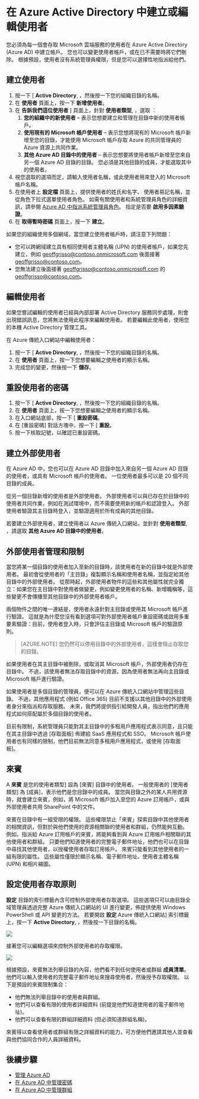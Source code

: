 <properties
    pageTitle="在 Azure Active Directory 中建立或編輯使用者 | Microsoft Azure"
    description="說明如何在 Azure Active Directory 中建立或編輯使用者帳戶。"
    services="active-directory"
    documentationCenter=""
    authors="curtand"
    manager="stevenpo"
    editor=""/>

<tags
    ms.service="active-directory"
    ms.workload="identity"
    ms.tgt_pltfrm="na"
    ms.devlang="na"
    ms.topic="article"
    ms.date="12/01/2015"
    ms.author="curtand"/>

# 在 Azure Active Directory 中建立或編輯使用者

您必須為每一個會存取 Microsoft 雲端服務的使用者在 Azure Active Directory (Azure AD) 中建立帳戶。 您也可以變更使用者帳戶，或在已不需要時將它們刪除。 根據預設，使用者沒有系統管理員權限，但是您可以選擇性地指派給他們。

## 建立使用者

1. 按一下 [ **Active Directory**, ，然後按一下您的組織目錄的名稱。
2. 在 **使用者** 頁面上，按一下 **新增使用者**。
3. 在 **告訴我們這位使用者** ] 頁面上，針對 **使用者類型**, ，選取 ︰
    1. **您的組織中的新使用者** – 表示您想要建立和管理在目錄中新的使用者帳戶。
    2. **使用現有的 Microsoft 帳戶使用者** – 表示您想將現有的 Microsoft 帳戶新增至您的目錄，才能使用 Microsoft 帳戶存取 Azure 的共同管理員的 Azure 資源上共同作業。
    3. **其他 Azure AD 目錄中的使用者** – 表示您想要將使用者帳戶新增至您來自另一個 Azure AD 目錄的目錄。 您必須是其他目錄的成員，才能選取其中的使用者。
4. 視您選取的選項而定，請輸入使用者名稱，或此使用者用來登入的 Microsoft 帳戶名稱。
5. 在使用者上 **設定檔** 頁面上，提供使用者的姓氏和名字、 使用者易記名稱，並從角色下拉式選單使用者角色。 如需有關使用者和系統管理員角色的詳細資訊，請參閱 [Azure AD 中指派系統管理員角色](active-directory-assign-admin-roles.md)。 指定是否要 **啟用多因素驗證**。
6. 在 **取得暫時密碼** 頁面上，按一下 **建立**。

如果您的組織使用多個網域，當您建立使用者帳戶時，請注意下列問題：

- 您可以跨網域建立具有相同使用者主體名稱 (UPN) 的使用者帳戶，如果您先建立，例如 geoffgrisso@contoso.onmicrosoft.com 後面接著 geoffgrisso@contoso.com。
- 您無法建立後面接著 geoffgrisso@contoso.onmicrosoft.com 的 geoffgrisso@contoso.com。

## 編輯使用者

如果您嘗試編輯的使用者已經與內部部署 Active Directory 服務同步處理，則會出現錯誤訊息，您將無法使用此程序來編輯使用者。 若要編輯此使用者，使用您的本機 Active Directory 管理工具。

在 Azure 傳統入口網站中編輯使用者：

1. 按一下 [ **Active Directory**, ，然後按一下您的組織目錄的名稱。
2. 在 **使用者** 頁面上，按一下您想要編輯之使用者的顯示名稱。
3. 完成您的變更，然後按一下 **儲存**。

## 重設使用者的密碼

1. 按一下 [ **Active Directory**, ，然後按一下您的組織目錄的名稱。
2. 在 **使用者** 頁面上，按一下您想要編輯之使用者的顯示名稱。
3. 在入口網站底部，按一下 [ **重設密碼**。
4. 在 [重設密碼] 對話方塊中，按一下 [ **重設**。
5. 按一下核取記號，以確認已重設密碼。

## 建立外部使用者

在 Azure AD 中，您也可以在 Azure AD 目錄中加入來自另一個 Azure AD 目錄的使用者，或具有 Microsoft 帳戶的使用者。 一位使用者最多可以是 20 個不同目錄的成員。

從另一個目錄新增的使用者是外部使用者。 外部使用者可以與已存在於目錄中的使用者共同作業，例如在測試環境中，而不需要使用新的帳戶和認證登入。 外部使用者驗證其主目錄時登入，並驗證適用於所有成員的其他目錄。

若要建立外部使用者，建立使用者以 Azure 傳統入口網站，並針對 **使用者類型**, ，請選取 **其他 Azure AD 目錄中的使用者**。

## 外部使用者管理和限制

當您將某一個目錄的使用者加入至新的目錄時，該使用者在新的目錄中就是外部使用者。 最初會從使用者的「主目錄」複製顯示名稱和使用者名稱，並指定給其他目錄中的外部使用者。 從那時起，外部使用者物件的這些和其他屬性就完全獨立：如果您在主目錄中對使用者做變更，例如變更使用者的名稱、新增職稱等，這些變更不會傳播至其他目錄中的外部使用者帳戶。

兩個物件之間的唯一連結是，使用者永遠針對主目錄或使用其 Microsoft 帳戶進行驗證。 這就是為什麼您沒有看到選項可對外部使用者帳戶重設密碼或啟用多重要素驗證：目前，使用者登入時，只會評估主目錄或 Microsoft 帳戶的驗證原則。

> [AZURE.NOTE]
> 您仍然可以停用目錄中的外部使用者，這樣會阻止存取您的目錄。

如果使用者在其主目錄中被刪除，或取消其 Microsoft 帳戶，外部使用者仍存在目錄中。 不過，該使用者無法存取目錄中的資源，因為使用者無法再向主目錄或 Microsoft 帳戶進行驗證。

如果使用者是多個目錄的管理員，便可以在 Azure 傳統入口網站中管理這些目錄。 不過，其他應用程式 (例如 Office 365) 目前不支援以其他目錄中的外部使用者身分來指派和存取服務。 未來，我們將提供指引給開發人員，指出他們的應用程式如何搭配屬於多個目錄的使用者。

目前有限制，系統管理員只能對其主目錄中的多租用戶應用程式表示同意，且只能在其主目錄中透過 [存取面板] 佈建給 SaaS 應用程式和 SSO。 Microsoft 帳戶使用者也有同樣的限制，他們目前無法同意多租用戶應用程式，或使用 [存取面板]。

## 來賓

A **來賓** 是您的使用者類型] 設為 [來賓] 目錄中的使用者。 一般使用者的 [使用者類型] 為 [成員]，表示他們是您目錄中的成員。 當您與目錄之外的某人共用資源時，就會建立來賓，例如，將 Microsoft 帳戶加入至您的 Azure 訂用帳戶，或與外部使用者共用 SharePoint 中的文件。

來賓在目錄中有一組受限的權限。 這些權限禁止「來賓」探索目錄中其他使用者的相關資訊，但對於與他們使用的資源相關聯的使用者和群組，仍然能夠互動。 例如，指派給 Azure 訂用帳戶的來賓，將能夠看到與 Azure 訂用帳戶相關聯的其他使用者和群組。 只要他們知道使用者的完整電子郵件地址，他們也可以在目錄中尋找其他使用者，以授權使用者存取訂用帳戶。 來賓只能看到其他使用者的一組有限的屬性。 這些屬性僅限於顯示名稱、電子郵件地址、使用者主體名稱 (UPN) 和相片縮圖。

## 設定使用者存取原則

 **設定** 目錄的索引標籤內含可控制外部使用者存取選項。 這些選項只可以由目錄全域管理員透過完整 Azure 傳統入口網站的 UI 進行變更，佈提供使用 Windows PowerShell 或 API 變更的方法。
若要開啟 **設定** Azure 傳統入口網站] 索引標籤上，按一下 **Active Directory**, ，然後按一下目錄的名稱。

![][1]

接著您可以編輯選項來控制外部使用者的存取權限。

![][2]

根據預設，來賓無法列舉目錄的內容，他們看不到任何使用者或群組 **成員清單**。 他們可以輸入使用者的完整電子郵件地址來搜尋使用者，然後授予存取權限。 以下是預設的來賓限制集合：

- 他們無法列舉目錄中的使用者與群組。
- 他們可以查看有限的使用者詳細資料 (前提是他們知道使用者的電子郵件地址)。
- 他們可以查看有限的群組詳細資料 (但必須知道群組名稱)。

來賓得以查看使用者或群組有限之詳細資料的能力，可方便他們邀請其他人並查看與他們協同合作的人員詳細資料。  

## 後續步驟

- [管理 Azure AD](active-directory-administer.md)
- [在 Azure AD 中管理密碼](active-directory-manage-passwords.md)
- [在 Azure AD 中管理群組](active-directory-manage-groups.md)

<!--Image references-->
[1]: ./media/active-directory-create-users/RBACDirConfigTab.png
[2]: ./media/active-directory-create-users/RBACGuestAccessControls.png


